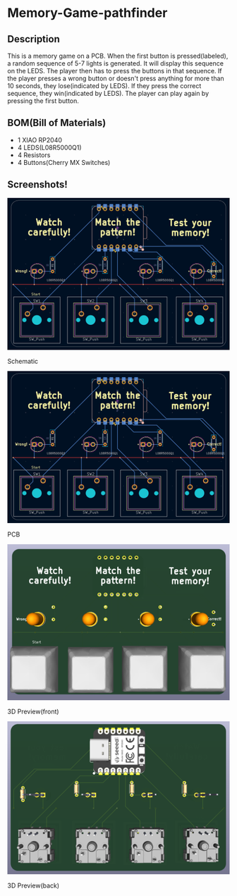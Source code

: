 # Memory-Game-pathfinder

## Description
This is a memory game on a PCB. When the first button is pressed(labeled), a random sequence of 5-7 lights is generated. It will display this sequence on the LEDS. The player then has to press the buttons in that sequence. If the player presses a wrong button or doesn't press anything for more than 10 seconds, they lose(indicated by LEDS). If they press the correct sequence, they win(indicated by LEDS). The player can play again by pressing the first button.

## BOM(Bill of Materials)
* 1 XIAO RP2040
* 4 LEDS(L08R5000Q1)
* 4 Resistors
* 4 Buttons(Cherry MX Switches)

## Screenshots!
![Schematic Of PCB](pcbpathfinder.png "Schematic")

Schematic



![PCB Of Project](pcbpathfinder.png "PCB")

PCB



![3D Preview Of PCB(front)](3dfrontpathfinder.png "3D Preview(front)")

3D Preview(front)



![3D Preview Of PCB(back)](3dbackpathfinder.png "3D Preview(back)")

3D Preview(back)
